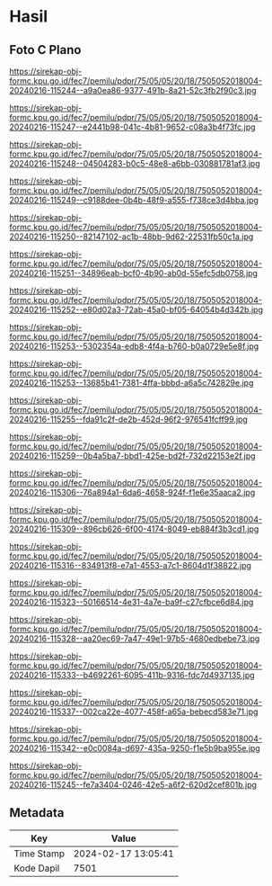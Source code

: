 # Hasil

## Foto C Plano

https://sirekap-obj-formc.kpu.go.id/fec7/pemilu/pdpr/75/05/05/20/18/7505052018004-20240216-115244--a9a0ea86-9377-491b-8a21-52c3fb2f90c3.jpg

https://sirekap-obj-formc.kpu.go.id/fec7/pemilu/pdpr/75/05/05/20/18/7505052018004-20240216-115247--e2441b98-041c-4b81-9652-c08a3b4f73fc.jpg

https://sirekap-obj-formc.kpu.go.id/fec7/pemilu/pdpr/75/05/05/20/18/7505052018004-20240216-115248--04504283-b0c5-48e8-a6bb-030881781af3.jpg

https://sirekap-obj-formc.kpu.go.id/fec7/pemilu/pdpr/75/05/05/20/18/7505052018004-20240216-115249--c9188dee-0b4b-48f9-a555-f738ce3d4bba.jpg

https://sirekap-obj-formc.kpu.go.id/fec7/pemilu/pdpr/75/05/05/20/18/7505052018004-20240216-115250--82147102-ac1b-48bb-9d62-22531fb50c1a.jpg

https://sirekap-obj-formc.kpu.go.id/fec7/pemilu/pdpr/75/05/05/20/18/7505052018004-20240216-115251--34896eab-bcf0-4b90-ab0d-55efc5db0758.jpg

https://sirekap-obj-formc.kpu.go.id/fec7/pemilu/pdpr/75/05/05/20/18/7505052018004-20240216-115252--e80d02a3-72ab-45a0-bf05-64054b4d342b.jpg

https://sirekap-obj-formc.kpu.go.id/fec7/pemilu/pdpr/75/05/05/20/18/7505052018004-20240216-115253--5302354a-edb8-4f4a-b760-b0a0729e5e8f.jpg

https://sirekap-obj-formc.kpu.go.id/fec7/pemilu/pdpr/75/05/05/20/18/7505052018004-20240216-115253--13685b41-7381-4ffa-bbbd-a6a5c742829e.jpg

https://sirekap-obj-formc.kpu.go.id/fec7/pemilu/pdpr/75/05/05/20/18/7505052018004-20240216-115255--fda91c2f-de2b-452d-96f2-976541fcff99.jpg

https://sirekap-obj-formc.kpu.go.id/fec7/pemilu/pdpr/75/05/05/20/18/7505052018004-20240216-115259--0b4a5ba7-bbd1-425e-bd2f-732d22153e2f.jpg

https://sirekap-obj-formc.kpu.go.id/fec7/pemilu/pdpr/75/05/05/20/18/7505052018004-20240216-115306--76a894a1-6da6-4658-924f-f1e6e35aaca2.jpg

https://sirekap-obj-formc.kpu.go.id/fec7/pemilu/pdpr/75/05/05/20/18/7505052018004-20240216-115309--896cb626-6f00-4174-8049-eb884f3b3cd1.jpg

https://sirekap-obj-formc.kpu.go.id/fec7/pemilu/pdpr/75/05/05/20/18/7505052018004-20240216-115316--834913f8-e7a1-4553-a7c1-8604d1f38822.jpg

https://sirekap-obj-formc.kpu.go.id/fec7/pemilu/pdpr/75/05/05/20/18/7505052018004-20240216-115323--50166514-4e31-4a7e-ba9f-c27cfbce6d84.jpg

https://sirekap-obj-formc.kpu.go.id/fec7/pemilu/pdpr/75/05/05/20/18/7505052018004-20240216-115328--aa20ec69-7a47-49e1-97b5-4680edbebe73.jpg

https://sirekap-obj-formc.kpu.go.id/fec7/pemilu/pdpr/75/05/05/20/18/7505052018004-20240216-115333--b4692261-6095-411b-9316-fdc7d4937135.jpg

https://sirekap-obj-formc.kpu.go.id/fec7/pemilu/pdpr/75/05/05/20/18/7505052018004-20240216-115337--002ca22e-4077-458f-a65a-bebecd583e71.jpg

https://sirekap-obj-formc.kpu.go.id/fec7/pemilu/pdpr/75/05/05/20/18/7505052018004-20240216-115342--e0c0084a-d697-435a-9250-f1e5b9ba955e.jpg

https://sirekap-obj-formc.kpu.go.id/fec7/pemilu/pdpr/75/05/05/20/18/7505052018004-20240216-115245--fe7a3404-0246-42e5-a6f2-620d2cef801b.jpg


## Metadata

| Key        | Value               |
| ---------- | ------------------- |
| Time Stamp | 2024-02-17 13:05:41 |
| Kode Dapil | 7501                |



